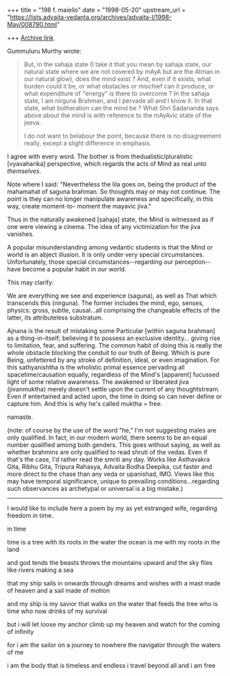 +++
title = "198 f. maiello"
date = "1998-05-20"
upstream_url = "https://lists.advaita-vedanta.org/archives/advaita-l/1998-May/008790.html"

+++
[Archive link](https://lists.advaita-vedanta.org/archives/advaita-l/1998-May/008790.html)

Gummuluru Murthy wrote:

> But, in the sahaja state (I take it that you mean by sahaja state, our
> natural state where we are not covered by mAyA but are the Atman in our
> natural glow), does the mind exist ? And, even if it exists,
> what burden could it be, or what obstacles or mischief can it produce,
> or what expenditure of "energy" is there to overcome ? In the sahaja
> state, I am nirguna Brahman, and I pervade all and I know it. In that
> state, what botheration can the mind be ? What Shri Sadananda says above
> about the mind is with reference to the mAyAvic state of the jeeva.
>
> I do not want to belabour the point, because there is no disagreement
> really, except a slight difference in emphasis.

I agree with every word. The bother is from thedualistic/pluralistic [vyavaharika]
perspective, which
regards the acts of Mind as real *unto themselves*.

Note where I said:
"Nevertheless the lila goes on, being the product of the
mahamahat of saguna brahman.  So thoughts may or may
not continue.  The point is they can  no longer manipulate
awareness and specifically, in this way, create moment-to-
moment the mayavic jiva."

Thus in the naturally awakened [sahaja] state, the Mind
is witnessed as if one were viewing a cinema.  The idea
of any victimization for the jiva vanishes.

A popular misunderstanding among vedantic students
is that the Mind or world is an abject illusion.  It is only
under very special circumstances.  Unfortunately, those
special circumstances--regarding our perception--have
become a popular habit in our world.

This may clarify:

We are everything we see and experience (saguna), as
well as That which transcends this (nirguna).  The former
includes the mind, ego, senses, physics: gross, subtle,
causal...all comprising the changeable effects of the latter,
its attributeless substratum.

Ajnana is the result of mistaking some Particular
[within saguna brahman] as a thing-in-itself;
believing it to possess an exclusive identity...
giving rise to limitation, fear, and suffering.
The common habit of doing this is really the whole
obstacle blocking the conduit to our truth of Being.
Which is pure Being, unfettered by any stroke of
definition, ideal, or even imagination.  For this
sathyanishtha is the wholistic primal essence
pervading all spacetime/causation equally,
regardless of the Mind's [apparent] fucussed light
of some relative awareness.  The awakened or
liberated jiva (jivanmuktha) merely doesn't
settle upon the current of any thoughtstream.
Even if entertained and acted upon, the time
in doing so can never define or capture him.
And this is why he's called muktha = free.

namaste.

(note: of course by the use of the word "he,"
I'm not suggesting males are only qualified.
In fact, in our modern world, there seems to
be an equal number qualified among both genders.
This goes without saying, as well as whether
brahmins are only qualified to read shruti of
the vedas.  Even if that's the case, I'd rather
read the smriti any day.  Works like Asthavakra
Gita, Ribhu Gita, Tripura Rahasya, Advaita Bodha
Deepika, cut faster and more direct to the chase
than any veda or upanishad, IMO.  Views like this
may have temporal significance, unique to prevailing
conditions...regarding such observances as archetypal
or universal is a big mistake.)

****

I would like to include here a poem by my as
yet estranged wife, regarding freedom in time.


in time

time is a tree
with its roots in the water
the ocean is me
with my roots in the land

and god tends the beasts
throws the mountains upward
and the sky flies like rivers
making a sea

that my ship sails in onwards
through dreams and wishes
with a mast made of heaven
and a sail made of motion

and my ship is my savior
that walks on the water
that feeds the tree who is time
who now drinks of my survival

but i will let loose my anchor
climb up my heaven
and watch for the coming
of infinity

for i am the sailor
on a journey to nowhere
the navigator
through the waters of me

i am the body
that is timeless and endless
i travel beyond all
and i am free

